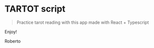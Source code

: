 # TARTOT script

> Practice tarot reading with this app made with React + Typescript

Enjoy!

Roberto
